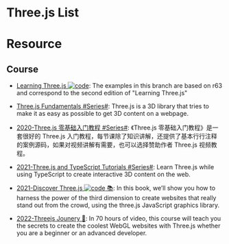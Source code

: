 # Three.js List

# Resource

## Course

- [Learning Three.js ![code](https://martrix-usa.oss-accelerate.aliyuncs.com/logo/code.svg)](https://github.com/josdirksen/learning-threejs): The examples in this branch are based on r63 and correspond to the second edition of "Learning Three.js"

- [Three.js Fundamentals #Series#](https://threejsfundamentals.org/threejs/lessons/threejs-fundamentals.html): Three.js is a 3D library that tries to make it as easy as possible to get 3D content on a webpage.

- [2020-Three.js 零基础入门教程 #Series#](http://www.webgl3d.cn/Three.js/): 《Three.js 零基础入门教程》是一套很好的 Three.js 入门教程，每节课除了知识讲解，还提供了基本行行注释的案例源码，如果对视频讲解有需要，也可以选择赞助作者 Three.js 视频教程。

- [2021-Three.js and TypeScript Tutorials #Series#](https://sbcode.net/threejs/): Learn Three.js while using TypeScript to create interactive 3D content on the web.

- [2021-Discover Three.js ![code](https://martrix-usa.oss-accelerate.aliyuncs.com/logo/code.svg) 📚](https://discoverthreejs.com/book/introduction/): In this book, we’ll show you how to harness the power of the third dimension to create websites that really stand out from the crowd, using the three.js JavaScript graphics library.

- [2022-Threejs Jounery 🏫](https://threejs-journey.com/): In 70 hours of video, this course will teach you the secrets to create the coolest WebGL websites with Three.js whether you are a beginner or an advanced developer.

